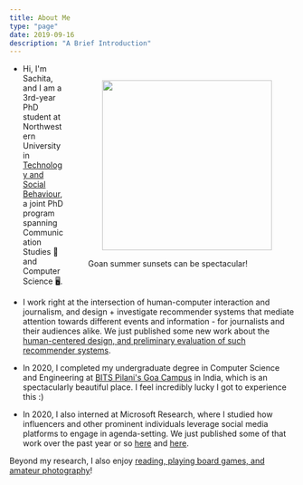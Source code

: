 ```yaml
---
title: About Me
type: "page"
date: 2019-09-16
description: "A Brief Introduction"
---
```


<!-- <figure>
 <img style="float: right; margin: 15px 15px 15px 25px;" src="../img/broadway.jpg" width="320" />
</figure> -->

<figure class='with_caption' style="float: right">
 <img style="margin: 15px 0px 15px 25px;" src="../img/goan_sunset.jpg" width="300" />
 <figcaption> Goan summer sunsets can be spectacular!</figcaption>
</figure>

- Hi, I'm Sachita, and I am a 3rd-year PhD student at Northwestern University in [Technology and Social Behaviour](https://tsb.northwestern.edu), a joint PhD program spanning Communication Studies 💬 and Computer Science 🖥️.

- I work right at the intersection of human-computer interaction and journalism, and design + investigate recommender systems that mediate attention towards different events and information - for journalists and their audiences alike. We just published some new work about the [human-centered design, and preliminary evaluation of such recommender systems](https://nishalsach.github.io/pdfs/2022-newsworthiness.pdf).

- In 2020, I completed my undergraduate degree in Computer Science and Engineering at [BITS Pilani's Goa Campus](https://www.bits-pilani.ac.in/goa/) in India, which is an spectacularly beautiful place. I feel incredibly lucky I got to experience this :)

- In 2020, I also interned at Microsoft Research, where I studied how influencers and other prominent individuals leverage social media platforms to engage in agenda-setting. We  just published some of that work over the past year or so [here](/pdfs/2022-voting-with-the-stars.pdf) and [here](/pdfs/2022-devotees.pdf).

<!-- - Over my research career thus far, I've worked with some wonderful people on some fascinating ideas such as:
    - running computer simulations to model evolutionary theories, 
    - designing visualizations to communicate the impact of climate change, 
    - studying the novelty of tropes in films, 
    - working with journalists to design recommender systems for newsrooms   -->


<!-- I completed my undergraduate thesis in 2019 under [Dr. Luis Amaral](https://amaral.northwestern.edu/people/amaral/) at Northwestern Univeristy, where I studied the interplay and evolution of cinematic tropes in American films, by modelling complex network dynamics of said tropes. In Summer 2020, I worked with [Dr. Joyojeet Pal](https://www.microsoft.com/en-us/research/people/jopal/) and team, in the [Technology for Emerging Markets](https://www.microsoft.com/en-us/research/theme/technology-for-emerging-markets/) group at Microsoft Research, India.  -->

<!-- 
<figure class='with_caption' style="float: left">
 <img style="margin: 15px 25px 15px 15px;" src="../img/panjim.png" width="230" />
 <figcaption> Panjim in Goa AKA Heaven</figcaption>
</figure> -->
<!-- 
In my free time, I love to read anything and everything I can get my hands on, and sometimes, I even write. I'm also a photography enthusiast, although I don't think I'm very good at it.

I am also a part of the founding and editorial team of the [BITS R&D blog](https://bitsrnd.wordpress.com), which documents the research endeavours of BITS students and alumni for public benefit. I love helping my juniors figure how to get into research as an undergrad, because I really benefited from my own seniors taking out the time to help me explore research, to see if it was the right career for me to pursue. So if you're reading this and need help, feel free to email me and I'd be happy to be a sounding board with whatever you'd like! -->

Beyond my research, I also enjoy [reading, playing board games, and amateur photography](../cool_stuff/2020-06-16-cool-stuff/)!

<!-- # Experience

<img style="float: left; margin: 0px 20px 5px 0px;" src="../img/msr_logo.jpeg" width="75" />
### [Microsoft Research, India](https://northwestern.edu)
#### Summer Research Intern, 2020

<br>

<img style="float: left; margin: 0px 20px 5px 0px;" src="../img/iisc_logo.png" width="75" />
### [Indian Institute of Science](https://www.iisc.ac.in)
#### Remote Research Intern, 2019

<br>

<img style="float: left; margin: 0px 20px 5px 0px;" src="../img/iit_madras_logo.png" width="75" />
### [IIT Madras](https://www.iitm.ac.in)
#### Summer Research Intern, 2018

<br>

# Education

<img style="float: left; margin: 0px 20px 5px 0px;" src="../img/northwestern_logo.png" width="75" />
### [Northwestern University](https://tsb.northwestern.edu/)
#### PhD, Technology and Social Behaviour, Ongoing

<br>

<img style="float: left; margin: 0px 20px 5px 0px;" src="../img/bits_pilani_logo.png" width="75" />
### [BITS Pilani K. K. Birla Goa Campus](https://www.bits-pilani.ac.in/goa/)
#### B.E. Computer Science, 2016-2020

<br>


 -->

